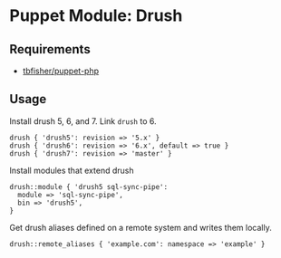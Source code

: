 # Puppet Module: Drush

## Requirements

-   [tbfisher/puppet-php](https://github.com/tbfisher/puppet-php)

## Usage

Install drush 5, 6, and 7. Link `drush` to 6.

    drush { 'drush5': revision => '5.x' }
    drush { 'drush6': revision => '6.x', default => true }
    drush { 'drush7': revision => 'master' }

Install modules that extend drush

    drush::module { 'drush5 sql-sync-pipe':
      module => 'sql-sync-pipe',
      bin => 'drush5',
    }

Get drush aliases defined on a remote system and writes them locally.

    drush::remote_aliases { 'example.com': namespace => 'example' }
